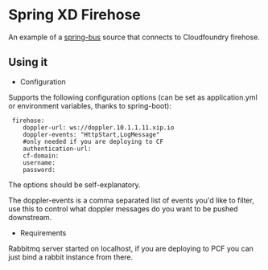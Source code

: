 Spring XD Firehose
==================

An example of a [spring-bus](https://github.com/spring-projects/spring-bus) source that connects to Cloudfoundry firehose.

Using it
------------------

* Configuration

Supports the following configuration options (can be set as application.yml or environment variables, thanks to spring-boot):

```
 firehose:
    doppler-url: ws://doppler.10.1.1.11.xip.io
    doppler-events: "HttpStart,LogMessage"
    #only needed if you are deploying to CF
    authentication-url:
    cf-domain:
    username:
    password:

```
The options should be self-explanatory.

The doppler-events is a comma separated list of events you'd like to filter, use this to control what doppler messages do you want to be pushed downstream.

* Requirements

 Rabbitmq server started on localhost, if you are deploying to PCF you can just bind a rabbit instance from there.


